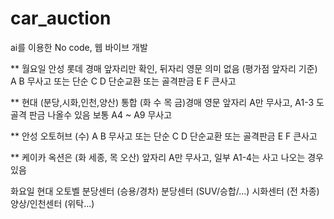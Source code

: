 # car_auction
ai를 이용한 No code, 웹 바이브 개발 

** 월요일 안성 롯데 경매 
앞자리만 확인, 뒤자리 영문 의미 없음 (평가점 앞자리 기준)
A B 무사고 또는 단순
C D 단순교환 또는 골격판금
E F 큰사고

** 현대 (분당,시화,인천,양산) 통합 (화 수 목 금)경매 
영문 앞자리 A만 무사고, A1-3 도 골격 판금 나올수 있음 
보통 A4 ~ A9 무사고

** 안성 오토허브 (수)
A B 무사고 또는 단순
C D 단순교환 또는 골격판금
E F 큰사고

** 케이카 옥션은 (화 세종, 목 오산)
앞자리 A만 무사고, 일부 A1-4는 사고 나오는 경우 있음


화요일 현대 오토벨
분당센터 (승용/경차)
분당센터 (SUV/승합/...)
시화센터 (전 차종)
양상/인천센터 (위탁...)
